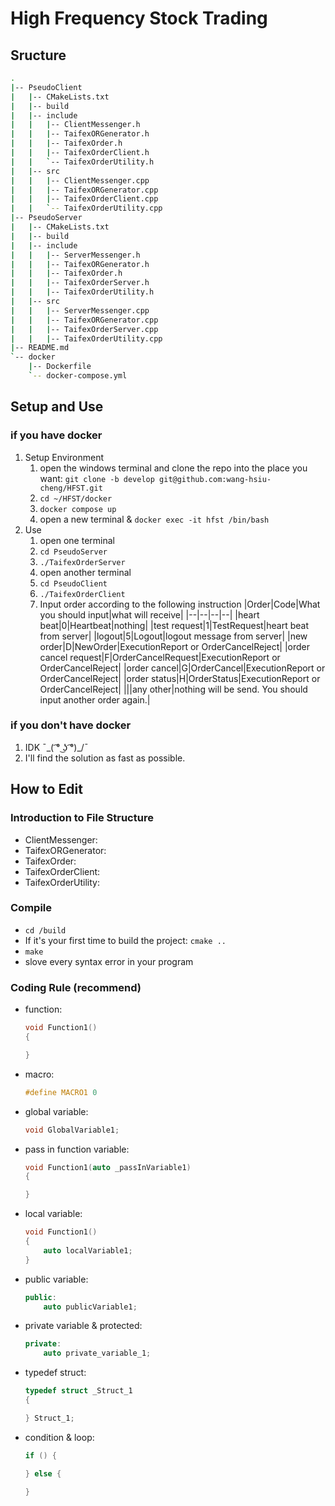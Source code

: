 # High Frequency Stock Trading

## Sructure
```bash
.
|-- PseudoClient
|   |-- CMakeLists.txt
|   |-- build
|   |-- include
|   |   |-- ClientMessenger.h
|   |   |-- TaifexORGenerator.h
|   |   |-- TaifexOrder.h
|   |   |-- TaifexOrderClient.h
|   |   `-- TaifexOrderUtility.h
|   |-- src
|   |   |-- ClientMessenger.cpp
|   |   |-- TaifexORGenerator.cpp
|   |   |-- TaifexOrderClient.cpp
|   |   `-- TaifexOrderUtility.cpp
|-- PseudoServer
|   |-- CMakeLists.txt
|   |-- build
|   |-- include
|   |   |-- ServerMessenger.h
|   |   |-- TaifexORGenerator.h
|   |   |-- TaifexOrder.h
|   |   |-- TaifexOrderServer.h
|   |   |-- TaifexOrderUtility.h
|   |-- src
|   |   |-- ServerMessenger.cpp
|   |   |-- TaifexORGenerator.cpp
|   |   |-- TaifexOrderServer.cpp
|   |   |-- TaifexOrderUtility.cpp
|-- README.md
`-- docker
    |-- Dockerfile
    `-- docker-compose.yml
```

## Setup and Use
### if you have docker
1. Setup Environment
    1. open the windows terminal and clone the repo into the place you want: `git clone -b develop git@github.com:wang-hsiu-cheng/HFST.git`
    2. `cd ~/HFST/docker`
    3. `docker compose up`
    4. open a new terminal & `docker exec -it hfst /bin/bash`
2. Use
    1. open one terminal
    2. `cd PseudoServer`
    3. `./TaifexOrderServer`
    4. open another terminal
    5. `cd PseudoClient`
    6. `./TaifexOrderClient`
    7. Input order according to the following instruction
        |Order|Code|What you should input|what will receive|
        |--|--|--|--|
        |heart beat|0|Heartbeat|nothing|
        |test request|1|TestRequest|heart beat from server|
        |logout|5|Logout|logout message from server|
        |new order|D|NewOrder|ExecutionReport or OrderCancelReject|
        |order cancel request|F|OrderCancelRequest|ExecutionReport or OrderCancelReject|
        |order cancel|G|OrderCancel|ExecutionReport or OrderCancelReject|
        |order status|H|OrderStatus|ExecutionReport or OrderCancelReject|
        |||any other|nothing will be send. You should input another order again.|

### if you don't have docker
1. IDK ¯\_( ͡° ͜ʖ ͡°)_/¯
2. I'll find the solution as fast as possible.

## How to Edit
### Introduction to File Structure
- ClientMessenger: 
- TaifexORGenerator: 
- TaifexOrder: 
- TaifexOrderClient: 
- TaifexOrderUtility: 
### Compile
- `cd /build`
- If it's your first time to build the project: `cmake ..`
- `make`
- slove every syntax error in your program

### Coding Rule (recommend)
- function: 
    ```c++
    void Function1()
    {

    }
    ```
- macro:
    ```c++
    #define MACRO1 0
    ``` 
- global variable: 
    ```c++
    void GlobalVariable1;
    ```
- pass in function variable:
    ```c++
    void Function1(auto _passInVariable1)
    {

    }
    ```
- local variable: 
    ```c++
    void Function1()
    {
        auto localVariable1;
    }
    ```
- public variable: 
    ```c++
    public:
        auto publicVariable1;
    ```
- private variable & protected: 
    ```c++
    private:
        auto private_variable_1;
    ```
- typedef struct: 
    ```c++
    typedef struct _Struct_1
    {

    } Struct_1;
    ```
- condition & loop:
    ```c++
    if () {

    } else {

    }
    ```

